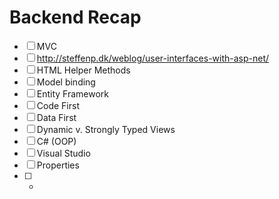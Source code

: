 # Backend Recap

* [ ] MVC
* [ ] http://steffenp.dk/weblog/user-interfaces-with-asp-net/
* [ ] HTML Helper Methods
* [ ] Model binding
* [ ] Entity Framework
* [ ] Code First
* [ ] Data First
* [ ] Dynamic v. Strongly Typed Views
* [ ] C\# \(OOP\)
* [ ] Visual Studio
* [ ] Properties
* [ ] -




